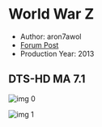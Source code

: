 # World War Z

* Author: aron7awol
* [Forum Post](https://www.avsforum.com/threads/bass-eq-for-filtered-movies.2995212/post-57825014)
* Production Year: 2013

## DTS-HD MA 7.1

![img 0](https://i.imgur.com/Jiog50b.jpg)

![img 1](https://i.imgur.com/BY4tKot.png)

